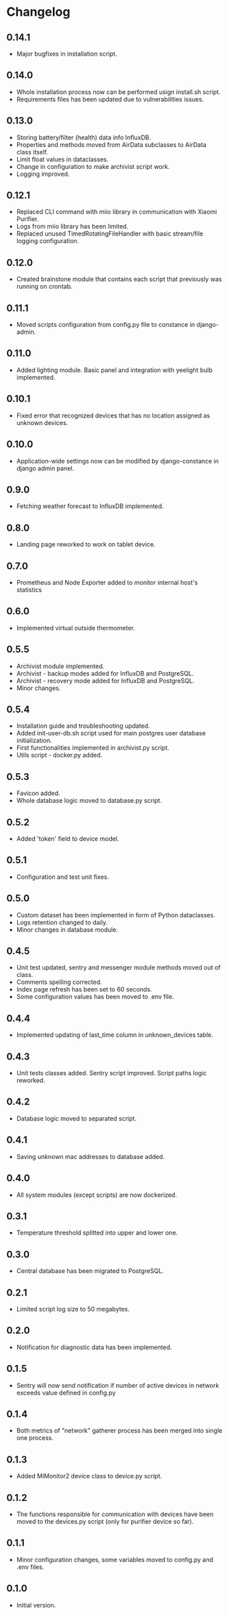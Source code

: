 # Changelog

## 0.14.1

- Major bugfixes in installation script.

## 0.14.0

- Whole installation process now can be performed usign install.sh script.
- Requirements files has been updated due to vulnerabilities issues.

## 0.13.0

- Storing battery/filter (health) data info InfluxDB.
- Properties and methods moved from AirData subclasses to AirData class itself.
- Limit float values in dataclasses.
- Change in configuration to make archivist script work.
- Logging improved.

## 0.12.1

- Replaced CLI command with miio library in communication with Xiaomi Purifier.
- Logs from miio library has been limited.
- Replaced unused TimedRotatingFileHandler with basic stream/file logging configuration.

## 0.12.0

- Created brainstone module that contains each script that previously was running on crontab.

## 0.11.1

- Moved scripts configuration from config.py file to constance in django-admin.

## 0.11.0

- Added lighting module. Basic panel and integration with yeelight bulb implemented.

## 0.10.1

- Fixed error that recognized devices that has no location assigned as unknown devices.

## 0.10.0

- Application-wide settings now can be modified by django-constance in django admin panel.

## 0.9.0

- Fetching weather forecast to InfluxDB implemented.

## 0.8.0

- Landing page reworked to work on tablet device.

## 0.7.0

- Prometheus and Node Exporter added to monitor internal host's statistics

## 0.6.0

- Implemented virtual outside thermometer.

## 0.5.5

- Archivist module implemented.
- Archivist - backup modes added for InfluxDB and PostgreSQL.
- Archivist - recovery mode added for InfluxDB and PostgreSQL.
- Minor changes.

## 0.5.4

- Installation guide and troubleshooting updated.
- Added init-user-db.sh script used for main postgres user database initialization.
- First functionalities implemented in archivist.py script.
- Utils script - docker.py added.

## 0.5.3

- Favicon added.
- Whole database logic moved to database.py script.

## 0.5.2

- Added 'token' field to device model.

## 0.5.1

- Configuration and test unit fixes.

## 0.5.0

- Custom dataset has been implemented in form of Python dataclasses.
- Logs retention changed to daily.
- Minor changes in database module.

## 0.4.5

- Unit test updated, sentry and messenger module methods moved out of class.
- Comments spelling corrected.
- Index page refresh has been set to 60 seconds.
- Some configuration values has been moved to .env file.

## 0.4.4

- Implemented updating of last_time column in unknown_devices table.

## 0.4.3

- Unit tests classes added. Sentry script improved. Script paths logic reworked.

## 0.4.2

- Database logic moved to separated script.

## 0.4.1

- Saving unknown mac addresses to database added.

## 0.4.0

- All system modules (except scripts) are now dockerized.

## 0.3.1

- Temperature threshold splitted into upper and lower one.

## 0.3.0

- Central database has been migrated to PostgreSQL.

## 0.2.1

- Limited script log size to 50 megabytes.

## 0.2.0

- Notification for diagnostic data has been implemented.

## 0.1.5

- Sentry will now send notification if number of active devices in network exceeds value defined in config.py

## 0.1.4

- Both metrics of "network" gatherer process has been merged into single one process.

## 0.1.3

- Added MiMonitor2 device class to device.py script.

## 0.1.2

- The functions responsible for communication with devices have been moved to the devices.py script (only for purifier device so far).

## 0.1.1

- Minor configuration changes, some variables moved to config.py and .env files.

## 0.1.0

- Initial version.
